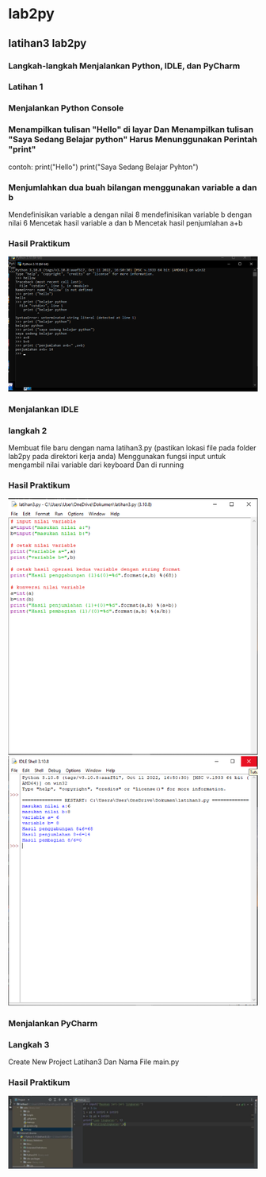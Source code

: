 # lab2py
## latihan3 lab2py

### Langkah-langkah Menjalankan Python, IDLE, dan PyCharm
### Latihan 1
### Menjalankan Python Console
### Menampilkan tulisan "Hello" di layar Dan Menampilkan tulisan "Saya Sedang Belajar python" Harus Menunggunakan Perintah "print"
contoh:
print("Hello")
print("Saya Sedang Belajar Pyhton")
### Menjumlahkan dua buah bilangan menggunakan variable a dan b
Mendefinisikan variable a dengan nilai 8
mendefinisikan variable b dengan nilai 6
Mencetak hasil variable a dan b
Mencetak hasil penjumlahan a+b
### Hasil Praktikum
![Gambar 1](Screenshoot/ss1.png)
### Menjalankan IDLE
### langkah 2
Membuat file baru dengan nama latihan3.py (pastikan lokasi file pada folder lab2py pada direktori kerja anda)
Menggunakan fungsi input untuk mengambil nilai variable dari keyboard
Dan di running
### Hasil Praktikum
![Gambar 2](Screenshoot/ss2.png)
![Gambar 3](Screenshoot/ss3.png)
### Menjalankan PyCharm
### Langkah 3
Create New Project
Latihan3
Dan Nama File main.py
### Hasil Praktikum
![Gambar 4](Screenshoot/ss4.jpeg)